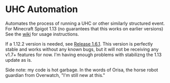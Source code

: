 # UHC Automation
Automates the process of running a UHC or other similarly structured event. For Minecraft Spigot 1.13 (no guarantees that this works on earlier versions) See the [wiki](https://github.com/CactusPuppy/uhcautomation/wiki) for usage instructions.

If a 1.12.2 version is needed, see [Release 1.6.1](https://github.com/CactusPuppy/uhcautomation/releases/tag/1.6.1). This version is perfectly stable and works without any known bugs, but it will not be receiving any v1.7+ features for now. I'm having enough problems with stabilizng the 1.13 update as is.

Side note: my code is hot garbage. In the words of Orisa, the horse robot guardian from Overwatch, "I'm still new at this."
